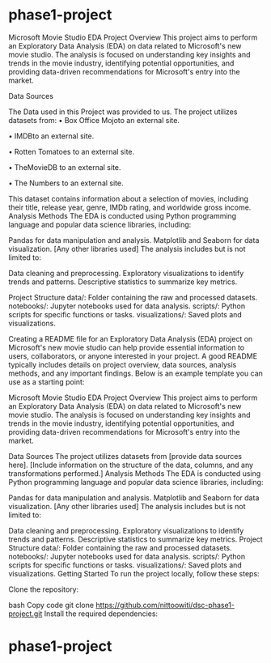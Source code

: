 # phase1-project
Microsoft Movie Studio EDA Project
Overview
This project aims to perform an Exploratory Data Analysis (EDA) on data related to Microsoft's new movie studio. The analysis is focused on understanding key insights and trends in the movie industry, identifying potential opportunities, and providing data-driven recommendations for Microsoft's entry into the market.

Data Sources

The Data used in this Project was provided to us.
The project utilizes datasets from:
• Box Office Mojoto an external site.

• IMDBto an external site.

• Rotten Tomatoes to an external site.

• TheMovieDB to an external site.

• The Numbers to an external site.

This dataset contains information about a selection of movies, including their title, release year, genre, IMDb rating, and worldwide gross income.
Analysis Methods
The EDA is conducted using Python programming language and popular data science libraries, including:

Pandas for data manipulation and analysis.
Matplotlib and Seaborn for data visualization.
[Any other libraries used]
The analysis includes but is not limited to:

Data cleaning and preprocessing.
Exploratory visualizations to identify trends and patterns.
Descriptive statistics to summarize key metrics.

Project Structure
data/: Folder containing the raw and processed datasets.
notebooks/: Jupyter notebooks used for data analysis.
scripts/: Python scripts for specific functions or tasks.
visualizations/: Saved plots and visualizations.


Creating a README file for an Exploratory Data Analysis (EDA) project on Microsoft's new movie studio can help provide essential information to users, collaborators, or anyone interested in your project. A good README typically includes details on project overview, data sources, analysis methods, and any important findings. Below is an example template you can use as a starting point:

Microsoft Movie Studio EDA Project
Overview
This project aims to perform an Exploratory Data Analysis (EDA) on data related to Microsoft's new movie studio. The analysis is focused on understanding key insights and trends in the movie industry, identifying potential opportunities, and providing data-driven recommendations for Microsoft's entry into the market.

Data Sources
The project utilizes datasets from [provide data sources here].
[Include information on the structure of the data, columns, and any transformations performed.]
Analysis Methods
The EDA is conducted using Python programming language and popular data science libraries, including:

Pandas for data manipulation and analysis.
Matplotlib and Seaborn for data visualization.
[Any other libraries used]
The analysis includes but is not limited to:

Data cleaning and preprocessing.
Exploratory visualizations to identify trends and patterns.
Descriptive statistics to summarize key metrics.
Project Structure
data/: Folder containing the raw and processed datasets.
notebooks/: Jupyter notebooks used for data analysis.
scripts/: Python scripts for specific functions or tasks.
visualizations/: Saved plots and visualizations.
Getting Started
To run the project locally, follow these steps:

Clone the repository:

bash
Copy code
git clone https://github.com/nittoowiti/dsc-phase1-project.git
Install the required dependencies:




















# phase1-project
